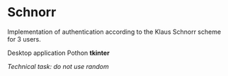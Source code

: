 # Schnorr
Implementation of authentication according to the Klaus Schnorr scheme for 3 users.

Desktop application Pothon **tkinter**

*Technical task: do not use random*
